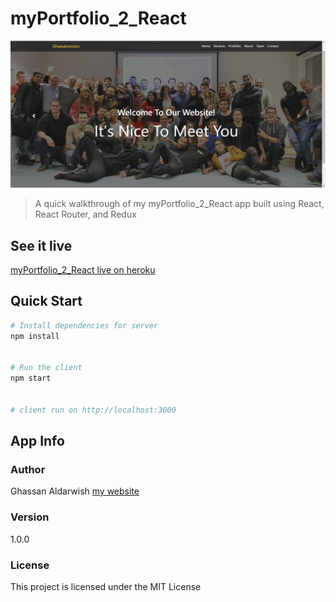 # myPortfolio_2_React

![Screenshot](myPortfolio_2_React.png)


> A quick walkthrough of my myPortfolio_2_React app built using React, React Router, and Redux



## See it live

[myPortfolio_2_React live on heroku](https://ghassano.herokuapp.com/)

## Quick Start

```bash
# Install dependencies for server
npm install


# Run the client 
npm start


# client run on http://localhost:3000
```


## App Info

### Author

Ghassan Aldarwish
[my website](http://ghassanaldarwish.de/)

### Version

1.0.0

### License

This project is licensed under the MIT License
